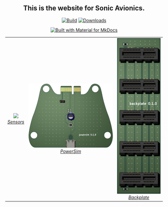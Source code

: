 <div align="center">
  
## This is the website for Sonic Avionics.

</div>

<p align="center">
  <a href="https://github.com/sonicavionics/sonicavionics.com/actions/workflows/ci.yml"><img
    src="https://github.com/sonicavionics/sonicavionics.com/actions/workflows/ci.yml/badge.svg"
    alt="Build"
  /></a>
  <a href="https://github.com/sonicavionics/sonicavionics.com/actions/workflows/pages/pages-build-deployment"><img
    src="https://github.com/sonicavionics/sonicavionics.com/actions/workflows/pages/pages-build-deployment/badge.svg"
    alt="Downloads"
  /></a>
</p>

<div align="center">

[![Built with Material for MkDocs](https://img.shields.io/badge/Material_for_MkDocs-526CFE?style=for-the-badge&logo=MaterialForMkDocs&logoColor=white)](https://squidfunk.github.io/mkdocs-material/)

</div>


<div align="center">
  <table>
    <tr>
      <td align="center" style="vertical-align: middle;">
        <img src="https://raw.githubusercontent.com/sonicavionics/4in-sensors/refs/heads/main/images/board.front.png" style="height:auto; width:300px;" />
        <br />
        <a href="https://sonicavionics.com/avionics/modules/sensors/" target="_blank"><i>Sensors</i></a>
      </td>
      <td align="center" style="vertical-align: middle;">
        <img src="https://raw.githubusercontent.com/sonicavionics/4in-powersim/refs/heads/main/images/board.front.png" style="height:auto; width:300px;" />
        <br />
        <a href="https://sonicavionics.com/avionics/modules/power/0_1_0/" target="_blank"><i>PowerSim</i></a>
      </td>
      <td align="center" style="vertical-align: middle;">
        <img src="https://raw.githubusercontent.com/sonicavionics/4in-backplate/refs/heads/main/images/board.front.png" style="height:auto; width:150px;" />
        <br />
        <a href="https://sonicavionics.com/avionics/modules/backplate/" target="_blank"><i>Backplate</i></a>
      </td>
    </tr>
  </table>
</div>
